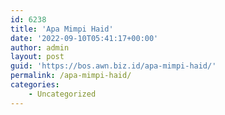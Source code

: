 ```yaml
---
id: 6238
title: 'Apa Mimpi Haid'
date: '2022-09-10T05:41:17+00:00'
author: admin
layout: post
guid: 'https://bos.awn.biz.id/apa-mimpi-haid/'
permalink: /apa-mimpi-haid/
categories:
    - Uncategorized
---
```


